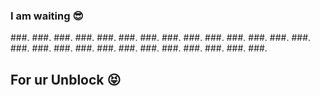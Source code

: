 ###  I am waiting 😎	
###.
###.
###.
###.
###.
###.
###.
###.
###.
###.
###.
###.
###.
###.
###.
###.
###.
###.
###.
###.
###.
###.
###.
###.
###.
###.
##   For ur Unblock 😝
